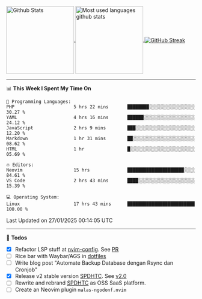 <a href="https://github.com/anuraghazra/github-readme-stats">
  <img 
        height=180
        align="center" 
        src="https://github-readme-stats.vercel.app/api?username=rizkyilhampra&rank_icon=github&show_icons=true&theme=catppuccin_mocha&hide_border=true&include_all_commits=true&count_private=true&card_width=270" 
        alt="Github Stats" 
    />
</a>
<a href="https://github.com/anuraghazra/github-readme-stats">
  <img 
        height=180
        align="center" 
        src="https://github-readme-stats.vercel.app/api/top-langs/?username=rizkyilhampra&layout=compact&theme=catppuccin_mocha&hide_border=true&langs_count=8" 
        alt="Most used languages github stats" 
    />
</a>
<a href="https://git.io/streak-stats"><img src="https://streak-stats.demolab.com?user=rizkyilhampra&theme=catppuccin-mocha&hide_border=true" align="center" alt="GitHub Streak" /></a>

---

<!--START_SECTION:waka-->
📊 **This Week I Spent My Time On** 

```text
💬 Programming Languages: 
PHP                      5 hrs 22 mins       ████████░░░░░░░░░░░░░░░░░   30.27 % 
YAML                     4 hrs 16 mins       ██████░░░░░░░░░░░░░░░░░░░   24.12 % 
JavaScript               2 hrs 9 mins        ███░░░░░░░░░░░░░░░░░░░░░░   12.20 % 
Markdown                 1 hr 31 mins        ██░░░░░░░░░░░░░░░░░░░░░░░   08.62 % 
HTML                     1 hr                █░░░░░░░░░░░░░░░░░░░░░░░░   05.69 % 

🔥 Editors: 
Neovim                   15 hrs              █████████████████████░░░░   84.61 % 
VS Code                  2 hrs 43 mins       ████░░░░░░░░░░░░░░░░░░░░░   15.39 % 

💻 Operating System: 
Linux                    17 hrs 43 mins      █████████████████████████   100.00 % 
```


 Last Updated on 27/01/2025 00:14:05 UTC
<!--END_SECTION:waka-->

---

📒 **Todos**
<br>
- [x] Refactor LSP stuff at [nvim-config](https://github.com/rizkyilhampra/nvim-config). See [PR](https://github.com/rizkyilhampra/nvim-config/pull/9)
- [ ] Rice bar with Waybar/AGS in [dotfiles](https://github.com/rizkyilhampra/dotfiles)
- [ ] Write blog post "Automate Backup Database dengan Rsync dan Cronjob"
- [x] Release v2 stable version [SPDHTC](https://github.com/rizkyilhampra/spdhtc). See [v2.0](https://github.com/rizkyilhampra/spdhtc/releases/tag/v2.0)
- [ ] Rewrite and rebrand [SPDHTC](https://github.com/rizkyilhampra/spdhtc) as OSS SaaS platform.
- [ ] Create an Neovim plugin `malas-ngodonf.nvim`
